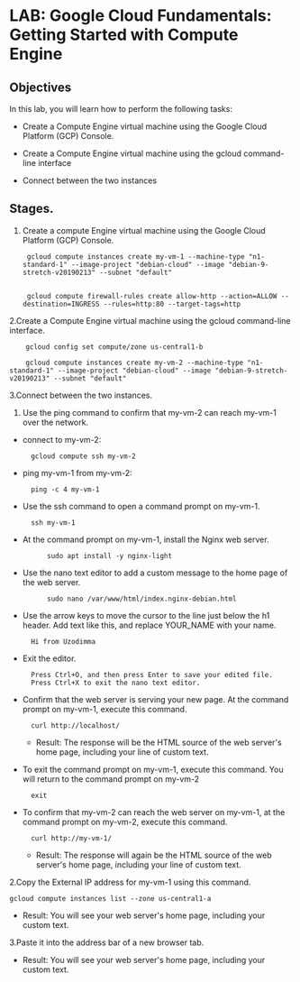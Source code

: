 
# LAB: Google Cloud Fundamentals: Getting Started with Compute Engine

## Objectives

In this lab, you will learn how to perform the following tasks:

- Create a Compute Engine virtual machine using the Google Cloud Platform (GCP) Console.

- Create a Compute Engine virtual machine using the gcloud command-line interface
- Connect between the two instances

## Stages.

1. Create a compute Engine virtual machine using the Google Cloud Platform (GCP) Console.

		gcloud compute instances create my-vm-1 --machine-type "n1-standard-1" --image-project "debian-cloud" --image "debian-9-stretch-v20190213" --subnet "default"


		gcloud compute firewall-rules create allow-http --action=ALLOW --destination=INGRESS --rules=http:80 --target-tags=http

2.Create a Compute Engine virtual machine using the gcloud command-line interface.

		gcloud config set compute/zone us-central1-b

		gcloud compute instances create my-vm-2 --machine-type "n1-standard-1" --image-project "debian-cloud" --image "debian-9-stretch-v20190213" --subnet "default"

3.Connect between the two instances.

   1. Use the ping command to confirm that my-vm-2 can reach my-vm-1 over the network.

- connect to my-vm-2:

		gcloud compute ssh my-vm-2

- ping my-vm-1 from my-vm-2:

		ping -c 4 my-vm-1

- Use the ssh command to open a command prompt on my-vm-1.

		ssh my-vm-1

- At the command prompt on my-vm-1, install the Nginx web server.

			sudo apt install -y nginx-light

- Use the nano text editor to add a custom message to the home page of the web server.

			sudo nano /var/www/html/index.nginx-debian.html

- Use the arrow keys to move the cursor to the line just below the h1 header. Add text like this, and replace YOUR_NAME with your name.

		Hi from Uzodimma 

- Exit the editor. 

		Press Ctrl+O, and then press Enter to save your edited file.
		Press Ctrl+X to exit the nano text editor.

- Confirm that the web server is serving your new page. At the command prompt on my-vm-1, execute this command.

		curl http://localhost/

	- Result: The response will be the HTML source of the web server's home page, including your line of custom text.

- To exit the command prompt on my-vm-1, execute this command. You will return to the command prompt on my-vm-2

		exit

- To confirm that my-vm-2 can reach the web server on my-vm-1, at the command prompt on my-vm-2, execute this command.

		curl http://my-vm-1/

	- Result: The response will again be the HTML source of the web server's home page, including your line of custom text.

2.Copy the External IP address for my-vm-1 using this command.

	gcloud compute instances list --zone us-central1-a

- Result: You will see your web server's home page, including your custom text.

3.Paste it into the address bar of a new browser tab.

 - Result: You will see your web server's home page, including your custom text.